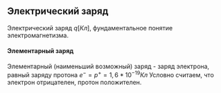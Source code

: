 ## Электрический заряд
Электрический заряд $q[Кл]$, фундаментальное понятие электромагнетизма.

#### Элементарный заряд
Элементарный (наименьший возможный) заряд - заряд электрона, равный заряду протона $e^- =p^+ = 1,6* 10^{-19} Кл$
Условно считаем, что электрон отрицателен, протон положителен.


